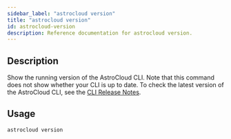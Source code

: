 ```yaml
---
sidebar_label: "astrocloud version"
title: "astrocloud version"
id: astrocloud-version
description: Reference documentation for astrocloud version.
---
```


## Description

Show the running version of the AstroCloud CLI. Note that this command does not show whether your CLI is up to date. To check the latest version of the AstroCloud CLI, see the [CLI Release Notes](cli-release-notes.md).

## Usage

```sh
astrocloud version
```
